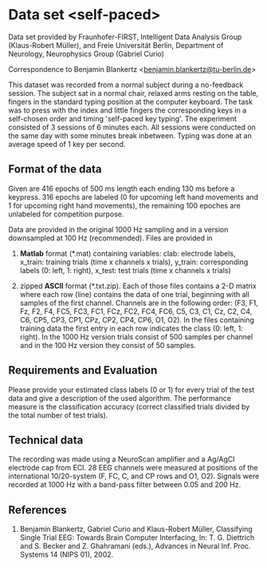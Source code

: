 
# Data set \<self-paced\>

Data set provided by Fraunhofer-FIRST, Intelligent Data Analysis Group (Klaus-Robert Müller), and Freie Universität Berlin, Department of Neurology, Neurophysics Group (Gabriel Curio)

Correspondence to Benjamin Blankertz &lt;benjamin.blankertz@tu-berlin.de&gt;

This dataset was recorded from a normal subject during a no-feedback session. The subject sat in a normal chair, relaxed arms resting on the table, fingers in the standard typing position at the computer keyboard. The task was to press with the index and little fingers the corresponding keys in a self-chosen order and timing 'self-paced key typing'. The experiment consisted of 3 sessions of 6 minutes each. All sessions were conducted on the same day with some minutes break inbetween. Typing was done at an average speed of 1 key per second.

## Format of the data

Given are 416 epochs of 500 ms length each ending 130 ms before a keypress. 316 epochs are labeled (0 for upcoming left hand movements and 1 for upcoming right hand movements), the remaining 100 epoches are unlabeled for competition purpose.

Data are provided in the original 1000 Hz sampling and in a version downsampled at 100 Hz (recommended). Files are provided in

1. **Matlab** format (*.mat) containing variables: clab: electrode labels, x_train: training trials (time x channels x trials), y_train: corresponding labels (0: left, 1: right), x_test: test trials (time x channels x trials)

2. zipped **ASCII** format (*.txt.zip). Each of those files contains a 2-D matrix where each row (line) contains the data of one trial, beginning with all samples of the first channel. Channels are in the following order: (F3, F1, Fz, F2, F4, FC5, FC3, FC1, FCz, FC2, FC4, FC6, C5, C3, C1, Cz, C2, C4, C6, CP5, CP3, CP1, CPz, CP2, CP4, CP6, O1, O2). In the files containing training data the first entry in each row indicates the class (0: left, 1: right). In the 1000 Hz version trials consist of 500 samples per channel and in the 100 Hz version they consist of 50 samples.

## Requirements and Evaluation

Please provide your estimated class labels (0 or 1) for every trial of the test data and give a description of the used algorithm. The performance measure is the classification accuracy (correct classified trials divided by the total number of test trials).

## Technical data

The recording was made using a NeuroScan amplifier and a Ag/AgCl electrode cap from ECI. 28 EEG channels were measured at positions of the international 10/20-system (F, FC, C, and CP rows and O1, O2). Signals were recorded at 1000 Hz with a band-pass filter between 0.05 and 200 Hz.

## References

1. Benjamin Blankertz, Gabriel Curio and Klaus-Robert Müller, Classifying Single Trial EEG: Towards Brain Computer Interfacing, In: T. G. Diettrich and S. Becker and Z. Ghahramani (eds.), Advances in Neural Inf. Proc. Systems 14 (NIPS 01), 2002.
